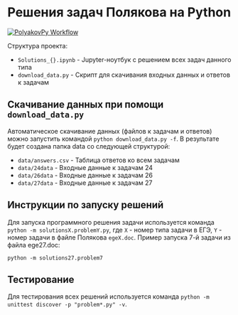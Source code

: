 # Решения задач Полякова на Python

[![PolyakovPy Workflow](https://github.com/Dmitry-Kochetkov-space/polyakov_py/actions/workflows/python-package.yml/badge.svg?branch=main)](https://github.com/Dmitry-Kochetkov-space/polyakov_py/actions/workflows/python-package.yml)

Структура проекта:

- `Solutions_{}.ipynb` - Jupyter-ноутбук с решением всех задач данного типа
- `download_data.py` - Скрипт для скачивания входных данных и ответов к задачам

## Скачивание данных при помощи `download_data.py`

Автоматическое скачивание данных (файлов к задачам и ответов) можно запустить командой `python download_data.py -f`. В результате будет создана папка data со следующей структурой:
- `data/answers.csv` - Таблица ответов ко всем задачам
- `data/24data` - Входные данные к задачам 24
- `data/26data` - Входные данные к задачам 26
- `data/27data` - Входные данные к задачам 27

## Инструкции по запуску решений

Для запуска программного решения задачи используется команда `python -m solutionsX.problemY.py`, где `X` - номер типа задачи в ЕГЭ, `Y` - номер задачи в файле Полякова `egeX.doc`. Пример запуска 7-й задачи из файла ege27.doc:

```python -m solutions27.problem7```

## Тестирование

Для тестирования всех решений используется команда `python -m unittest discover -p "problem*.py" -v`.
